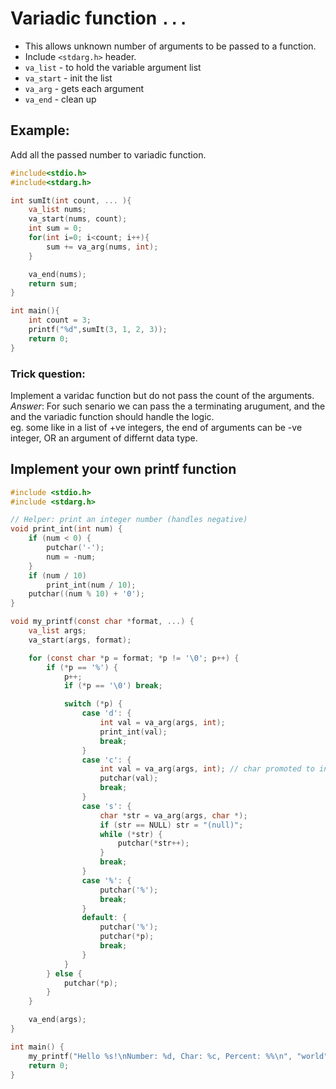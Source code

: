 # Variadic function `...`

- This allows unknown number of arguments to be passed to a function.
- Include `<stdarg.h>` header.
- `va_list` - to hold the variable argument list
- `va_start` - init the list
- `va_arg` - gets each argument
- `va_end` - clean up

## Example:  
Add all the passed number to variadic function.  
```c
#include<stdio.h>
#include<stdarg.h>

int sumIt(int count, ... ){
    va_list nums;
    va_start(nums, count);
    int sum = 0;
    for(int i=0; i<count; i++){
        sum += va_arg(nums, int);
    }

    va_end(nums);
    return sum;
}

int main(){
    int count = 3;
    printf("%d",sumIt(3, 1, 2, 3));
    return 0;
}
```

### Trick question:  
Implement a varidac function but do not pass the count of the arguments.  
_Answer_: For such senario we can pass the a terminating arugument, 
and the and the variadic function should handle the logic.  
eg. some like in a list of +ve integers, the end of arguments can be -ve integer,
OR an argument of differnt data type.

## Implement your own printf function

```c
#include <stdio.h>
#include <stdarg.h>

// Helper: print an integer number (handles negative)
void print_int(int num) {
    if (num < 0) {
        putchar('-');
        num = -num;
    }
    if (num / 10)
        print_int(num / 10);
    putchar((num % 10) + '0');
}

void my_printf(const char *format, ...) {
    va_list args;
    va_start(args, format);

    for (const char *p = format; *p != '\0'; p++) {
        if (*p == '%') {
            p++;
            if (*p == '\0') break;

            switch (*p) {
                case 'd': {
                    int val = va_arg(args, int);
                    print_int(val);
                    break;
                }
                case 'c': {
                    int val = va_arg(args, int); // char promoted to int
                    putchar(val);
                    break;
                }
                case 's': {
                    char *str = va_arg(args, char *);
                    if (str == NULL) str = "(null)";
                    while (*str) {
                        putchar(*str++);
                    }
                    break;
                }
                case '%': {
                    putchar('%');
                    break;
                }
                default: {
                    putchar('%');
                    putchar(*p);
                    break;
                }
            }
        } else {
            putchar(*p);
        }
    }

    va_end(args);
}

int main() {
    my_printf("Hello %s!\nNumber: %d, Char: %c, Percent: %%\n", "world", 42, 'A');
    return 0;
}

```